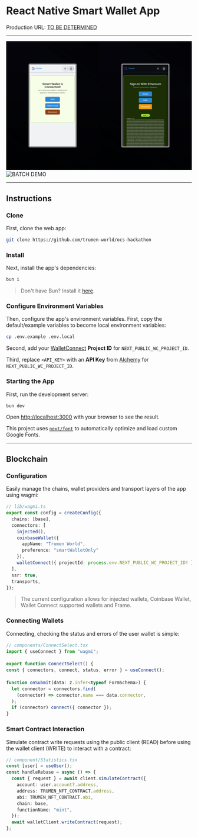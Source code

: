 # React Native Smart Wallet App

Production URL: [TO BE DETERMINED](https://tbd.com)

---

![DEMO1](./public/smart-wallet-demo-1.png)
![BATCH DEMO](./public/batch-demo.png)

---

## Instructions

### Clone

First, clone the web app:

```bash
git clone https://github.com/trumen-world/ocs-hackathon
```

### Install

Next, install the app's dependencies:

```bash
bun i
```

> Don't have Bun? Install it [here](https://bun.sh/docs/installation).

### Configure Environment Variables

Then, configure the app's environment variables. First, copy the default/example variables to become local environment variables:

```bash
cp .env.example .env.local
```

Second, add your [WalletConnect](https://cloud.walletconnect.com/sign-in) **Project ID** for `NEXT_PUBLIC_WC_PROJECT_ID`.

Third, replace `<API_KEY>` with an **API Key** from [Alchemy](https://dashboard.alchemy.com/apps) for `NEXT_PUBLIC_WC_PROJECT_ID`.


### Starting the App

First, run the development server:

```bash
bun dev
```

Open [http://localhost:3000](http://localhost:3000) with your browser to see the result.

This project uses [`next/font`](https://nextjs.org/docs/basic-features/font-optimization) to automatically optimize and load custom Google Fonts.

---

## Blockchain

### Configuration

Easily manage the chains, wallet providers and transport layers of the app using wagmi:

```typescript
// lib/wagmi.ts
export const config = createConfig({
  chains: [base],
  connectors: [
    injected(),
    coinbaseWallet({
      appName: "Trumen World",
      preference: "smartWalletOnly"
    }),
    walletConnect({ projectId: process.env.NEXT_PUBLIC_WC_PROJECT_ID! }),
  ],
  ssr: true,
  transports,
});
```

> The current configuration allows for injected wallets, Coinbase Wallet, Wallet Connect supported wallets and Frame.

### Connecting Wallets

Connecting, checking the status and errors of the user wallet is simple:

```typescript
// components/ConnectSelect.tsx
import { useConnect } from "wagmi";

export function ConnectSelect() {
const { connectors, connect, status, error } = useConnect();

function onSubmit(data: z.infer<typeof FormSchema>) {
  let connector = connectors.find(
    (connector) => connector.name === data.connector,
  );
  if (connector) connect({ connector });
}
```

### Smart Contract Interaction

Simulate contract write requests using the public client (READ) before using the wallet client (WRITE) to interact with a contract:

```typescript
// component/Statistics.tsx
const [user] = useUser();
const handleRebase = async () => {
  const { request } = await client.simulateContract({
    account: user.account?.address,
    address: TRUMEN_NFT_CONTRACT.address,
    abi: TRUMEN_NFT_CONTRACT.abi,
    chain: base,
    functionName: "mint",
  });
  await walletClient.writeContract(request);
};
```
